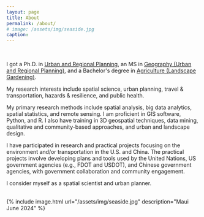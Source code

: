 ```yaml
---
layout: page
title: About
permalink: /about/
# image: /assets/img/seaside.jpg
caption: 
---
```


<br />

I got a Ph.D. in <a href="https://dcp.ufl.edu/urp/">Urban and Regional Planning</a>, an MS in <a href="https://www.ues.pku.edu.cn/Home/Departments/Department_of_Urban_and_Regional_Planning/index.htm">Geography (Urban and Regional Planning)</a>, and a Bachelor's degree in <a href="https://sola.bjfu.edu.cn/">Agriculture (Landscape Gardening)</a>. 
<br />

My research interests include spatial science, urban planning, travel & transportation, hazards & resilience, and public health.
<br />

My primary research methods include spatial analysis, big data analytics, spatial statistics, and remote sensing. I am proficient in GIS software, Python, and R. I also have training in 3D geospatial techniques, data mining, qualitative and community-based approaches, and urban and landscape design.
<br />

I have participated in research and practical projects focusing on the environment and/or transportation in the U.S. and China. The practical projects involve developing plans and tools used by the United Nations, US government agencies (e.g., FDOT and USDOT), and Chinese government agencies, with government collaboration and community engagement.
<br />

I consider myself as a spatial scientist and urban planner. 
<br />

<br />
{% include image.html url="/assets/img/seaside.jpg" description="Maui June 2024" %}

<!-- Skip to [short professional summary](#prof). -->

